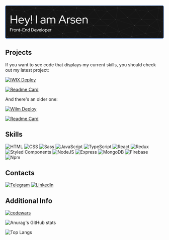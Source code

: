 ![Header](https://github.com/ADmtr2001/ADmtr2001/blob/main/header.png?raw=true)

## Projects

If you want to see code that displays my current skills, you should check out my latest project:

[![IWIX Deploy](https://img.shields.io/badge/-IWIX_Deploy-151515?style=for-the-badge&logo=asciinema&logoColor=blue)](https://iwix-store.netlify.app)

[![Readme Card](https://github-readme-stats.vercel.app/api/pin/?username=ADmtr2001&repo=Resume-MERN-1-IWIX&theme=dark)](https://github.com/ADmtr2001/Resume-MERN-1-IWIX)

And there's an older one:

[![Wilm Deploy](https://img.shields.io/badge/-Wilm_Deploy-151515?style=for-the-badge&logo=asciinema&logoColor=blue)](https://wilm.netlify.app)

[![Readme Card](https://github-readme-stats.vercel.app/api/pin/?username=ADmtr2001&repo=Resume-React-1-Wilm&theme=dark)](https://github.com/ADmtr2001/Resume-React-1-Wilm)

## Skills

![HTML](https://img.shields.io/badge/-HTML-151515?style=for-the-badge&logo=html5)
![CSS](https://img.shields.io/badge/-CSS-151515?style=for-the-badge&logo=css3&logoColor=blue)
![Sass](https://img.shields.io/badge/-Sass-151515?style=for-the-badge&logo=Sass)
![JavaScript](https://img.shields.io/badge/-JavaScript-151515?style=for-the-badge&logo=javascript)
![TypeScript](https://img.shields.io/badge/-TypeScript-151515?style=for-the-badge&logo=typescript)
![React](https://img.shields.io/badge/-React-151515?style=for-the-badge&logo=react)
![Redux](https://img.shields.io/badge/-Redux-151515?style=for-the-badge&logo=redux)
![Styled Components](https://img.shields.io/badge/-Styled_Components-151515?style=for-the-badge&logo=styledcomponents)
![NodeJS](https://img.shields.io/badge/-Node.JS-151515?style=for-the-badge&logo=node.js)
![Express](https://img.shields.io/badge/-Express-151515?style=for-the-badge&logo=express)
![MongoDB](https://img.shields.io/badge/-MongoDB-151515?style=for-the-badge&logo=mongodb)
![Firebase](https://img.shields.io/badge/-Firebase-151515?style=for-the-badge&logo=firebase)
![Npm](https://img.shields.io/badge/-Npm-151515?style=for-the-badge&logo=npm)

## Contacts

[![Telegram](https://img.shields.io/badge/-Telegram-151515?style=for-the-badge&logo=telegram)](https://t.me/Ars_dmt)
[![LinkedIn](https://img.shields.io/badge/-LinkedIn-151515?style=for-the-badge&logo=linkedin&logoColor=blue)](https://www.linkedin.com/in/arsen-dmitrenko-91272823a/)

## Additional Info

[![codewars](https://www.codewars.com/users/ADmtr2001/badges/large)](https://www.codewars.com/users/ADmtr2001)

![Anurag's GitHub stats](https://github-readme-stats.vercel.app/api?username=ADmtr2001&count_private=true&show_icons=true&hide=stars,prs,issues,contribs&theme=dark)

![Top Langs](https://github-readme-stats.vercel.app/api/top-langs/?username=ADmtr2001&layout=compact&theme=dark)
